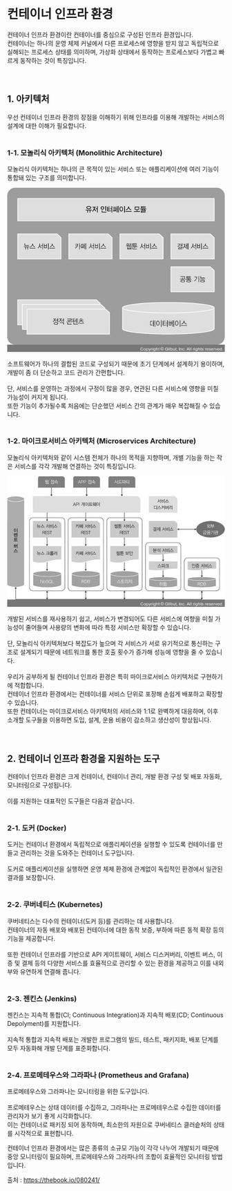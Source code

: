 # 컨테이너 인프라 환경
컨테이너 인프라 환경이란 컨테이너를 중심으로 구성된 인프라 환경입니다.
</br>
컨테이너는 하나의 운영 체제 커널에서 다른 프로세스에 영향을 받지 않고 독립적으로 실해되는 프로세스 상태를 의미하며, 가상화 상태에서 동작하는 프로세스보다 가볍고 빠르게 동작하는 것이 특징입니다.
</br>
</br>
</br>
## 1. 아키텍처
우선 컨테이너 인프라 환경의 장점을 이해하기 위해 인프라를 이용해 개발하는 서비스의 설계에 대한 이해가 필요합니다.
</br>
</br>
### 1-1. 모놀리식 아키텍처 (Monolithic Architecture)
모놀리식 아키텍처는 하나의 큰 목적이 있는 서비스 또는 애플리케이션에 여러 기능이 통합돼 있는 구조를 의미합니다.  

![img](../image/정현주-image1.jpg)

소프트웨어가 하나의 결합된 코드로 구성되기 때문에 초기 단계에서 설계하기 용이하며, 개발이 좀 더 단순하고 코드 관리가 간편합니다.
</br>
</br>
단, 서비스를 운영하는 과정에서 구정이 많을 경우, 연관된 다른 서비스에 영향을 미칠 가능성이 커지게 됩니다.  
또한 기능이 추가될수록 처음에는 단순했던 서비스 간의 관계가 매우 복잡해질 수 있습니다.
</br>
</br>
### 1-2. 마이크로서비스 아키텍처 (Microservices Architecture)
모놀리식 아키텍처와 같이 시스템 전체가 하나의 목적을 지향하며, 개별 기능을 하는 작은 서비스를 각각 개발해 연결하는 것이 특징입니다.  

![img](../image/정현주-image2.jpg)

개발된 서비스를 재사용하기 쉽고, 서비스가 변경되어도 다른 서비스에 여향을 미칠 가능성이 줄어들며 사용량의 변화에 따라 특정 서비스만 확장할 수 있습니다.
</br>
</br>
단, 모놀리식 아키텍처보다 복잡도가 높으며 각 서비스가 서로 유기적으로 통신하는 구조로 설계되기 때문에 네트워크를 통한 호출 횟수가 증가해 성능에 영향을 줄 수 있습니다.
</br>
</br>
우리가 공부하게 될 컨테이너 인프라 환경은 특히 마이크로서비스 아키텍처로 구현하기에 적합합니다.  
컨테이너 인프라 환경에서는 컨테이너를 서비스 단위로 포장해 손쉽게 배포하고 확장할 수 있습니다.  
또한 컨테이너는 마이크로서비스 아키텍처의 서비스와 1:1로 완벽하게 대응하며, 이후 소개할 도구들을 이용하면 도입, 설계, 운용 비용이 감소하고 생산성이 향상됩니다.
</br>
</br>
</br>
## 2. 컨테이너 인프라 환경을 지원하는 도구
컨테이너 인프라 환경은 크게 컨테이너, 컨테이너 관리, 개발 환경 구성 및 배포 자동화, 모니터링으로 구성됩니다.
</br>
</br>
이를 지원하는 대표적인 도구들은 다음과 같습니다.
</br>
</br>
### 2-1. 도커 (Docker)
도커는 컨테이너 환경에서 독립적으로 애플리케이션을 실행할 수 있도록 컨테이너를 만들고 관리하는 것을 도와주는 컨테이너 도구입니다.
</br>
</br>
도커로 애플리케이션을 실행하면 운영 체제 환경에 관계없이 독립적인 환경에서 일관된 결과를 보장합니다.
</br>
</br>
### 2-2. 쿠버네티스 (Kubernetes)
쿠버네티스는 다수의 컨테이너(도커 등)를 관리하는 데 사용합니다.  
컨테이너의 자동 배포와 배포된 컨테이너에 대한 동작 보증, 부하에 따른 동적 확장 등의 기능을 제공합니다.
</br>
</br>
또한 컨테이너 인프라를 기반으로 API 게이트웨이, 서비스 디스커버리, 이벤트 버스, 이증 및 결제 등의 다양한 서비스를 효율적으로 관리할 수 있는 환경을 제공하고 이를 내외부와 유연하게 연결해 줍니다.
</br>
</br>
### 2-3. 젠킨스 (Jenkins)
젠킨스는 지속적 통합(CI; Continuous Integration)과 지속적 배포(CD; Continuous Depolyment)를 지원합니다.
</br>
</br>
지속적 통합과 지속적 배포는 개발한 프로그램의 빌드, 테스트, 패키지화, 배포 단계를 모두 자동화해 개발 단계를 표준화합니다.
</br>
</br>
### 2-4. 프로메테우스와 그라파나 (Prometheus and Grafana)
프로메테우스와 그라파나는 모니터링을 위한 도구입니다.
</br>
</br>
프로메테우스는 상태 데이터를 수집하고, 그라파나는 프로메테우스로 수집한 데이터를 관리자가 보기 좋게 시각화합니다.  
이는 컨테이너로 패키징 되어 동작하며, 최소한의 자원으로 쿠버네티스 클러슽처의 상태를 시각적으로 표현합니다.

컨테이너 인프라 환경에서는 많은 종류의 소규모 기능이 각각 나누어 개발되기 때문에 중앙 모니터링이 필요하며, 프로메테우스와 그라파나의 조합이 효율적인 모니터링 방법입니다.
</br>

출처 : https://thebook.io/080241/
